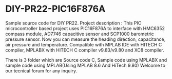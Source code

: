 # DIY-PR22-PIC16F876A
Sample source code for DIY PR22. Project description : This PIC microcontroller based project uses PIC16F876A to interface with HMC6352 compass module, AD7746 capacitive sensor and SCP1000 barometric pressure sensor. Now you can measure the heading direction, capacitance, air pressure and temperature. Compatible with MPLAB IDE with HITECH C compiler, MPLABX with HITECH C compiler v9.83/v9.80 and XC8 compiler.

There is 3 folder which are Source code C, Sample code using MPLABX and sample code using MPLAB(Using MPLAB 8.6 And HiTech 9.80) Welcome to our tecnical forum for any inquiry.
